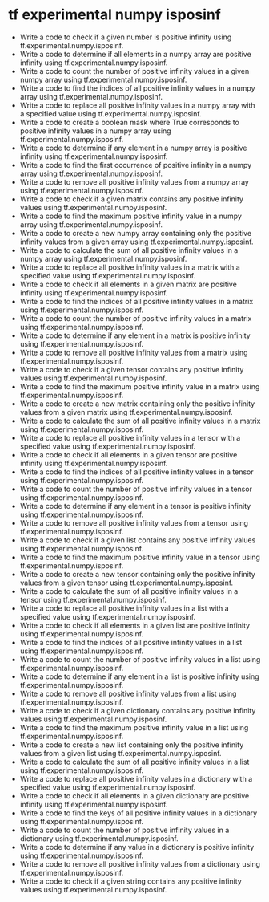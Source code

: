 # tf experimental numpy isposinf

- Write a code to check if a given number is positive infinity using tf.experimental.numpy.isposinf.
- Write a code to determine if all elements in a numpy array are positive infinity using tf.experimental.numpy.isposinf.
- Write a code to count the number of positive infinity values in a given numpy array using tf.experimental.numpy.isposinf.
- Write a code to find the indices of all positive infinity values in a numpy array using tf.experimental.numpy.isposinf.
- Write a code to replace all positive infinity values in a numpy array with a specified value using tf.experimental.numpy.isposinf.
- Write a code to create a boolean mask where True corresponds to positive infinity values in a numpy array using tf.experimental.numpy.isposinf.
- Write a code to determine if any element in a numpy array is positive infinity using tf.experimental.numpy.isposinf.
- Write a code to find the first occurrence of positive infinity in a numpy array using tf.experimental.numpy.isposinf.
- Write a code to remove all positive infinity values from a numpy array using tf.experimental.numpy.isposinf.
- Write a code to check if a given matrix contains any positive infinity values using tf.experimental.numpy.isposinf.
- Write a code to find the maximum positive infinity value in a numpy array using tf.experimental.numpy.isposinf.
- Write a code to create a new numpy array containing only the positive infinity values from a given array using tf.experimental.numpy.isposinf.
- Write a code to calculate the sum of all positive infinity values in a numpy array using tf.experimental.numpy.isposinf.
- Write a code to replace all positive infinity values in a matrix with a specified value using tf.experimental.numpy.isposinf.
- Write a code to check if all elements in a given matrix are positive infinity using tf.experimental.numpy.isposinf.
- Write a code to find the indices of all positive infinity values in a matrix using tf.experimental.numpy.isposinf.
- Write a code to count the number of positive infinity values in a matrix using tf.experimental.numpy.isposinf.
- Write a code to determine if any element in a matrix is positive infinity using tf.experimental.numpy.isposinf.
- Write a code to remove all positive infinity values from a matrix using tf.experimental.numpy.isposinf.
- Write a code to check if a given tensor contains any positive infinity values using tf.experimental.numpy.isposinf.
- Write a code to find the maximum positive infinity value in a matrix using tf.experimental.numpy.isposinf.
- Write a code to create a new matrix containing only the positive infinity values from a given matrix using tf.experimental.numpy.isposinf.
- Write a code to calculate the sum of all positive infinity values in a matrix using tf.experimental.numpy.isposinf.
- Write a code to replace all positive infinity values in a tensor with a specified value using tf.experimental.numpy.isposinf.
- Write a code to check if all elements in a given tensor are positive infinity using tf.experimental.numpy.isposinf.
- Write a code to find the indices of all positive infinity values in a tensor using tf.experimental.numpy.isposinf.
- Write a code to count the number of positive infinity values in a tensor using tf.experimental.numpy.isposinf.
- Write a code to determine if any element in a tensor is positive infinity using tf.experimental.numpy.isposinf.
- Write a code to remove all positive infinity values from a tensor using tf.experimental.numpy.isposinf.
- Write a code to check if a given list contains any positive infinity values using tf.experimental.numpy.isposinf.
- Write a code to find the maximum positive infinity value in a tensor using tf.experimental.numpy.isposinf.
- Write a code to create a new tensor containing only the positive infinity values from a given tensor using tf.experimental.numpy.isposinf.
- Write a code to calculate the sum of all positive infinity values in a tensor using tf.experimental.numpy.isposinf.
- Write a code to replace all positive infinity values in a list with a specified value using tf.experimental.numpy.isposinf.
- Write a code to check if all elements in a given list are positive infinity using tf.experimental.numpy.isposinf.
- Write a code to find the indices of all positive infinity values in a list using tf.experimental.numpy.isposinf.
- Write a code to count the number of positive infinity values in a list using tf.experimental.numpy.isposinf.
- Write a code to determine if any element in a list is positive infinity using tf.experimental.numpy.isposinf.
- Write a code to remove all positive infinity values from a list using tf.experimental.numpy.isposinf.
- Write a code to check if a given dictionary contains any positive infinity values using tf.experimental.numpy.isposinf.
- Write a code to find the maximum positive infinity value in a list using tf.experimental.numpy.isposinf.
- Write a code to create a new list containing only the positive infinity values from a given list using tf.experimental.numpy.isposinf.
- Write a code to calculate the sum of all positive infinity values in a list using tf.experimental.numpy.isposinf.
- Write a code to replace all positive infinity values in a dictionary with a specified value using tf.experimental.numpy.isposinf.
- Write a code to check if all elements in a given dictionary are positive infinity using tf.experimental.numpy.isposinf.
- Write a code to find the keys of all positive infinity values in a dictionary using tf.experimental.numpy.isposinf.
- Write a code to count the number of positive infinity values in a dictionary using tf.experimental.numpy.isposinf.
- Write a code to determine if any value in a dictionary is positive infinity using tf.experimental.numpy.isposinf.
- Write a code to remove all positive infinity values from a dictionary using tf.experimental.numpy.isposinf.
- Write a code to check if a given string contains any positive infinity values using tf.experimental.numpy.isposinf.